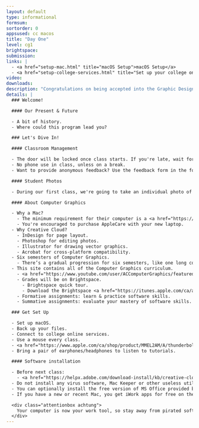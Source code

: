 ```yaml
---
layout: default
type: informational
formsum:
sortorder: 0
appsused: cc macos
title: "Day One"
level: cg1
brightspace:
submission:
links: |
  - <a href="setup-mac.html" title="macOS Setup">macOS Setup</a>
  - <a href="setup-college-services.html" title="Set up your college online services">Setup College Services</a>
video: 
downloads:
description: "Congratulations on being accepted into the Graphic Design program at Algonquin College. We have a number of topics to cover in our first Computer Graphics class."
details: |
  ### Welcome!

  #### Our Present & Future

  - A bit of history.
  - Where could this program lead you?

  ### Let's Dive In!

  #### Classroom Management

  - The door will be locked once class starts. If you're late, wait for a break before coming in.
  - No phone use in class, unless on a break.
  - Want to provide anonymous feedback? Use the feedback form in the footer.

  #### Student Photos

  - During our first class, we're going to take an individual photo of each of you for our faculty records.

  #### About Computer Graphics

  - Why a Mac?
    - The minimum requirement for their computer is a <a href="https://www.apple.com/ca_edu_93120/shop/buy-mac/macbook-pro/15-inch" title="Apple.com: education pricing on the 15&quot; MacBook Pro" target="_blank">15” Retina MacBook Pro</a>.
    - You're encouraged to purchase AppleCare with your new laptop.
  - Why Creative Cloud?
    - InDesign for page layout.
    - Photoshop for editing photos.
    - Illustrator for drawing vector graphics.
    - Acrobat for cross-platform compatibility.
  - Six semesters of Computer Graphics.
    - There’s a gradual progression for six semesters, like one long course.
  - This site contains all of the Computer Graphics curriculum.
    - <a href="https://www.youtube.com/user/ACComputerGraphics/featured" title="Computer Graphics YouTube Channel" target="_blank">CG YouTube Channel</a>.
    - Grades will be on Brightspace.
      - Brightspace quick tour.
      - Download the Brightspace <a href="https://itunes.apple.com/ca/app/brightspace-pulse/id1001688546?mt=8" alt:="Brightspace for iOS" target="_blank">app for iOS</a> or <a href="https://play.google.com/store/apps/details?id=com.d2l.brightspace.student.android&amp;hl=en" alt:="Brightspace for Android" target="_blank">for Android</a>.
    - Formative assignments: learn & practice software skills.
    - Summative assignments: evaluate your mastery of software skills.

  ### Get Set Up

  - Set up macOS.
  - Back up your files.
  - Connect to college online services.
  - Use a mouse every class.
  - <a href="https://www.apple.com/ca/shop/product/MMEL2AM/A/thunderbolt-3-usb-c-to-thunderbolt-2-adapter" title="Thunderbolt 3 USB-C to Thunderbolt 2 adaptor" target="_blank">Purchase this adaptor</a> to connect to displays.
  - Bring a pair of earphones/headphones to listen to tutorials.

  #### Software installation

  - Before next class:
    - <a href="https://helpx.adobe.com/download-install/kb/creative-cloud-desktop-app-download.html" alt:="Install Adobe Desktop App" target="_blank">Install Creative Cloud</a> applications listed above. If you already have them, apply any available updates.
  - Do not install any virus software, Mac Keeper or other useless utilities.
  - You can optionally install the free version of MS Office provided by the College.
  - If you have a new or recent Mac, you get iWork apps for free on the Mac App Store.

  <div class="attentionbox achtung">
    Your computer is now your work tool, so stay away from pirated software.
  </div>
---
```

